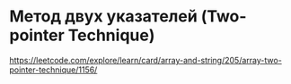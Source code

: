 # Метод двух указателей (Two-pointer Technique)
https://leetcode.com/explore/learn/card/array-and-string/205/array-two-pointer-technique/1156/